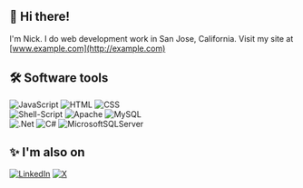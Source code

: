 <!-- profile 2  -->
## 👋 Hi there!

I'm Nick.  I do web development work in San Jose, California.  Visit my site at [www.example.com](http://example.com)

## 🛠 Software tools     

![JavaScript](https://img.shields.io/badge/javascript-%23323330.svg?style=for-the-badge&logo=javascript&logoColor=%23F7DF1E) ![HTML](https://img.shields.io/badge/html5-%23E34F26.svg?style=for-the-badge&logo=html5&logoColor=white) ![CSS](https://img.shields.io/badge/css3-%231572B6.svg?style=for-the-badge&logo=css3&logoColor=white)   
![Shell-Script](https://img.shields.io/badge/shell_script-%23121011.svg?style=for-the-badge&logo=gnu-bash&logoColor=white) ![Apache](https://img.shields.io/badge/apache-%23D42029.svg?style=for-the-badge&logo=apache&logoColor=white) ![MySQL](https://img.shields.io/badge/mysql-%2300000f.svg?style=for-the-badge&logo=mysql&logoColor=white)  
![.Net](https://img.shields.io/badge/.NET-5C2D91?style=for-the-badge&logo=.net&logoColor=white) ![C#](https://img.shields.io/badge/c%23-%23239120.svg?style=for-the-badge&logo=csharp&logoColor=white) ![MicrosoftSQLServer](https://img.shields.io/badge/Microsoft%20SQL%20Server-CC2927?style=for-the-badge&logo=microsoft%20sql%20server&logoColor=white)


## ✨  I'm also on
[![LinkedIn](https://img.shields.io/badge/LinkedIn-%230077B5.svg?logo=linkedin&logoColor=white)](https://linkedin.com/in/jsscribe) 
[![X](https://img.shields.io/twitter/url?url=https%3A%2F%2Fx.com%2F%40jxscribe&style=flat&logo=X&label=(twitter)&labelColor=black&color=black
)](https://x.com/@jxscribe) 


